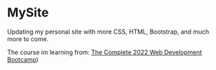 # MySite

Updating my personal site with more CSS, HTML, Bootstrap, and much more to come. 

The course im learning from:
[The Complete 2022 Web Development Bootcamp](https://www.udemy.com/course/the-complete-web-development-bootcamp/))
